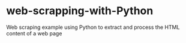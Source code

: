 # web-scrapping-with-Python
Web scraping example using Python to extract and process the HTML content of a web page
